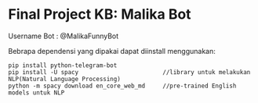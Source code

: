 # Final Project KB: Malika Bot

Username Bot : @MalikaFunnyBot

Bebrapa dependensi yang dipakai dapat diinstall menggunakan:
```
pip install python-telegram-bot
pip install -U spacy                        //library untuk melakukan NLP(Natural Language Processing)
python -m spacy download en_core_web_md     //pre-trained English models untuk NLP
```



